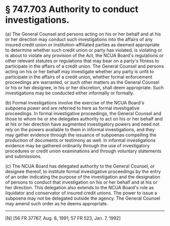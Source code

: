 # § 747.703   Authority to conduct investigations.

(a) The General Counsel and persons acting on his or her behalf and at his or her direction may conduct such investigations into the affairs of any insured credit union or institution-affiliated parties as deemed appropriate to determine whether such credit union or party has violated, is violating or is about to violate any provision of the Act, the NCUA Board's regulations or other relevant statutes or regulations that may bear on a party's fitness to participate in the affairs of a credit union. The General Counsel and persons acting on his or her behalf may investigate whether any party is unfit to participate in the affairs of a credit union, whether formal enforcement proceedings are warranted, or such other matters as the General Counsel or his or her designee, in his or her discretion, shall deem appropriate. Such investigations may be conducted either informally or formally.


(b) Formal investigations involve the exercise of the NCUA Board's subpoena power and are referred to here as formal investigative proceedings. In formal investigative proceedings, the General Counsel and those to whom he or she delegates authority to act on his or her behalf and at his or her direction have augmented investigatory powers and need not rely on the powers available to them in informal investigations, and they may gather evidence through the issuance of subpoenas compelling the production of documents or testimony as well. In informal investigations evidence may be gathered ordinarily through the use of investigatory procedures or credit union examinations and through voluntary statements and submissions.


(c) The NCUA Board has delegated authority to the General Counsel, or designee thereof, to institute formal investigative proceedings by the entry of an order indicating the purpose of the investigation and the designation of persons to conduct that investigation on his or her behalf and at his or her direction. This delegation also extends to the NCUA Board's role as liquidator and conservator of insured credit unions. The power to issue a subpoena may not be delegated outside the agency. The General Counsel may amend such order as he deems appropriate.



---

[N] [56 FR 37767, Aug. 8, 1991; 57 FR 523, Jan. 7, 1992]




